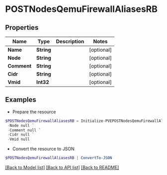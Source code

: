 # POSTNodesQemuFirewallAliasesRB
## Properties

Name | Type | Description | Notes
------------ | ------------- | ------------- | -------------
**Name** | **String** |  | [optional] 
**Node** | **String** |  | [optional] 
**Comment** | **String** |  | [optional] 
**Cidr** | **String** |  | [optional] 
**Vmid** | **Int32** |  | [optional] 

## Examples

- Prepare the resource
```powershell
$POSTNodesQemuFirewallAliasesRB = Initialize-PVEPOSTNodesQemuFirewallAliasesRB  -Name null `
 -Node null `
 -Comment null `
 -Cidr null `
 -Vmid null
```

- Convert the resource to JSON
```powershell
$POSTNodesQemuFirewallAliasesRB | ConvertTo-JSON
```

[[Back to Model list]](../README.md#documentation-for-models) [[Back to API list]](../README.md#documentation-for-api-endpoints) [[Back to README]](../README.md)

